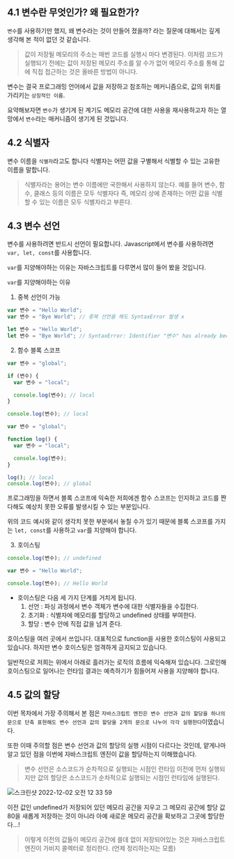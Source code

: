 ## 4.1 변수란 무엇인가? 왜 필요한가?

`변수`를 사용하기만 했지, 왜 변수라는 것이 만들어 졌을까? 라는 질문에 대해서는 깊게 생각해 본 적이 없던 것 같습니다.

> 값이 저장될 메모리의 주소는 매번 코드를 실행시 마다 변경된다. 이처럼 코드가 실행되기 전에는 값이 저장된 메모리 주소를 알 수가 없어 메모리 주소를 통해 값에 직접 접근하는 것은 올바른 방법이 아니다.

변수는 결국 프로그래밍 언어에서 값을 저장하고 참조하는 메커니즘으로, 값의 위치를 가리키는 `상징적인 이름`.

요약해보자면 `변수`가 생기게 된 계기도 메모리 공간에 대한 사용을 재사용하고자 하는 열망에서 `변수`라는 매커니즘이 생기게 된 것입니다.

## 4.2 식별자

변수 이름을 `식별자`라고도 합니다
식별자는 어떤 값을 구별해서 식별할 수 있는 고유한 이름을 말합니다.

> 식별자라는 용어는 변수 이름에만 국한해서 사용하지 않는다.
> 예를 들어 변수, 함수, 클래스 등의 이름은 모두 식별자다
> 즉, 메모리 상에 존재하는 어떤 값을 식별할 수 있는 이름은 모두 식별자라고 부른다.

## 4.3 변수 선언

변수를 사용하려면 반드시 선언이 필요합니다.
Javascript에서 변수를 사용하려면 `var, let, const`를 사용합니다.

`var`를 지양해야하는 이유는 자바스크립트를 다루면서 많이 들어 봤을 것입니다.

`var`를 지양해야하는 이유

1. 중복 선언이 가능

```javascript
var 변수 = "Hello World";
var 변수 = "Bye World"; // 중복 선언을 해도 SyntaxError 발생 x

let 변수 = "Hello World";
let 변수 = "Bye World"; // SyntaxError: Identifier "변수" has already been declared
```

2. 함수 블록 스코프

```javascript
var 변수 = "global";

if (변수) {
  var 변수 = "local";

  console.log(변수); // local
}

console.log(변수); // local
```

```javascript
var 변수 = "global";

function log() {
  var 변수 = "local";

  console.log(변수);
}

log(); // local
console.log(변수); // global
```

프로그래밍을 하면서 블록 스코프에 익숙한 저희에겐 함수 스코프는 인지하고 코드를 짠다해도 예상치 못한 오류를 발생시킬 수 있는 부분입니다.

위의 코드 예시와 같이 생각치 못한 부분에서 놓칠 수가 있기 때문에 블록 스코프를 가지는 `let, const`를 사용하고 `var`를 지양해야 합니다.

3. 호이스팅

```javascript
console.log(변수); // undefined

var 변수 = "Hello World";

console.log(변수); // Hello World
```

- 호이스팅은 다음 세 가지 단계를 거치게 됩니다.
  1.  선언 : 파싱 과정에서 변수 객체가 변수에 대한 식별자들을 수집한다.
  2.  초기화 : 식별자에 메모리를 할당하고 undefined 상태를 부여한다.
  3.  할당 : 변수 안에 직접 값을 넘겨 준다.

호이스팅을 여러 곳에서 쓰입니다.
대표적으로 function을 사용한 호이스팅이 사용되고 있습니다.
하지만 변수 호이스팅은 엄격하게 금지되고 있습니다.

일반적으로 저희는 위에서 아래로 흘러가는 로직의 흐름에 익숙해져 있습니다.
그로인해 호이스팅으로 일어나는 런타임 결과는 예측하기가 힘들어져 사용을 지양해야 합니다.

## 4.5 값의 할당

이번 목차에서 가장 주의해서 본 점은 `자바스크립트 엔진은 변수 선언과 값의 할당을 하나의 문으로 단축 표현해도 변수 선언과 값의 할당을 2개의 문으로 나누어 각각 실행한다`이였습니다.

또한 이때 주의할 점은 변수 선언과 값의 할당의 실행 시점이 다르다는 것인데,
얕게나마 알고 있던 점을 이번에 자바스크립트 엔진이 값을 할당하는지 이해했습니다.

> 변수 선언은 소스코드가 순차적으로 실행되는 시점인 런타임 이전에 먼저 실행되지만 값의 할당은 소스코드가 순차적으로 실행되는 시점인 런타임에 실행된다.

![스크린샷 2022-12-02 오전 12 33 59](https://user-images.githubusercontent.com/66871265/205093994-a9696fec-1ea7-432e-9971-80155f72e2d9.png)

이전 값인 undefined가 저장되어 있던 메모리 공간을 지우고 그 메모리 공간에 할당 값 80을 새롭게 저장하는 것이 아니라 아예 새로운 메모리 공간을 확보하고 그곳에 할당한다...!

> 이렇게 이전의 값들이 메모리 공간에 쓸데 없이 저장되어있는 것은 자바스크립트 엔진이 가비지 콜렉터로 정리한다. (언제 정리하는지는 모름)
